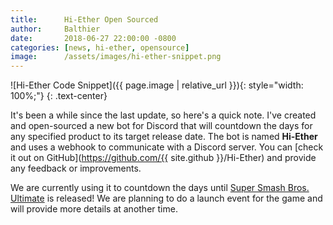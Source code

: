 ```yaml
---
title:      Hi-Ether Open Sourced
author:     Balthier
date:       2018-06-27 22:00:00 -0800
categories: [news, hi-ether, opensource]
image:      /assets/images/hi-ether-snippet.png
---
```


![Hi-Ether Code Snippet]({{ page.image | relative_url }}){: style="width: 100%;"}
{: .text-center}

It's been a while since the last update, so here's a quick note. I've created and open-sourced a new bot for Discord that will countdown the days for any specified product to its target release date. The bot is named **Hi-Ether** and uses a webhook to communicate with a Discord server. You can [check it out on GitHub](https://github.com/{{ site.github }}/Hi-Ether) and provide any feedback or improvements.

We are currently using it to countdown the days until [Super Smash Bros. Ultimate](https://www.smashbros.com/en_US/) is released! We are planning to do a launch event for the game and will provide more details at another time.
